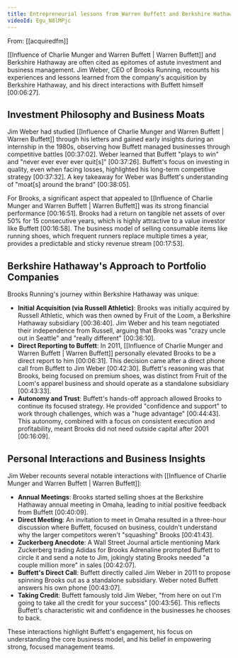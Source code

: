 ```yaml
---
title: Entrepreneurial lessons from Warren Buffett and Berkshire Hathaway
videoId: Egu_N8lMPjc
---
```


From: [[acquiredfm]] <br/> 

[[Influence of Charlie Munger and Warren Buffett | Warren Buffett]] and Berkshire Hathaway are often cited as epitomes of astute investment and business management. Jim Weber, CEO of Brooks Running, recounts his experiences and lessons learned from the company's acquisition by Berkshire Hathaway, and his direct interactions with Buffett himself <a class="yt-timestamp" data-t="00:06:27">[00:06:27]</a>.

## Investment Philosophy and Business Moats

Jim Weber had studied [[Influence of Charlie Munger and Warren Buffett | Warren Buffett]] through his letters and gained early insights during an internship in the 1980s, observing how Buffett managed businesses through competitive battles <a class="yt-timestamp" data-t="00:37:02">[00:37:02]</a>. Weber learned that Buffett "plays to win" and "never ever ever ever quit[s]" <a class="yt-timestamp" data-t="00:37:26">[00:37:26]</a>. Buffett's focus on investing in quality, even when facing losses, highlighted his long-term competitive strategy <a class="yt-timestamp" data-t="00:37:32">[00:37:32]</a>. A key takeaway for Weber was Buffett's understanding of "moat[s] around the brand" <a class="yt-timestamp" data-t="00:38:05">[00:38:05]</a>.

For Brooks, a significant aspect that appealed to [[Influence of Charlie Munger and Warren Buffett | Warren Buffett]] was its strong financial performance <a class="yt-timestamp" data-t="00:16:51">[00:16:51]</a>. Brooks had a return on tangible net assets of over 50% for 15 consecutive years, which is highly attractive to a value investor like Buffett <a class="yt-timestamp" data-t="00:16:58">[00:16:58]</a>. The business model of selling consumable items like running shoes, which frequent runners replace multiple times a year, provides a predictable and sticky revenue stream <a class="yt-timestamp" data-t="00:17:53">[00:17:53]</a>.

## Berkshire Hathaway's Approach to Portfolio Companies

Brooks Running's journey within Berkshire Hathaway was unique:

*   **Initial Acquisition (via Russell Athletic)**: Brooks was initially acquired by Russell Athletic, which was then owned by Fruit of the Loom, a Berkshire Hathaway subsidiary <a class="yt-timestamp" data-t="00:36:40">[00:36:40]</a>. Jim Weber and his team negotiated their independence from Russell, arguing that Brooks was "crazy uncle out in Seattle" and "really different" <a class="yt-timestamp" data-t="00:36:10">[00:36:10]</a>.
*   **Direct Reporting to Buffett**: In 2011, [[Influence of Charlie Munger and Warren Buffett | Warren Buffett]] personally elevated Brooks to be a direct report to him <a class="yt-timestamp" data-t="00:06:31">[00:06:31]</a>. This decision came after a direct phone call from Buffett to Jim Weber <a class="yt-timestamp" data-t="00:42:30">[00:42:30]</a>. Buffett's reasoning was that Brooks, being focused on premium shoes, was distinct from Fruit of the Loom's apparel business and should operate as a standalone subsidiary <a class="yt-timestamp" data-t="00:43:33">[00:43:33]</a>.
*   **Autonomy and Trust**: Buffett's hands-off approach allowed Brooks to continue its focused strategy. He provided "confidence and support" to work through challenges, which was a "huge advantage" <a class="yt-timestamp" data-t="00:44:43">[00:44:43]</a>. This autonomy, combined with a focus on consistent execution and profitability, meant Brooks did not need outside capital after 2001 <a class="yt-timestamp" data-t="00:16:09">[00:16:09]</a>.

## Personal Interactions and Business Insights

Jim Weber recounts several notable interactions with [[Influence of Charlie Munger and Warren Buffett | Warren Buffett]]:

*   **Annual Meetings**: Brooks started selling shoes at the Berkshire Hathaway annual meeting in Omaha, leading to initial positive feedback from Buffett <a class="yt-timestamp" data-t="00:40:09">[00:40:09]</a>.
*   **Direct Meeting**: An invitation to meet in Omaha resulted in a three-hour discussion where Buffett, focused on business, couldn't understand why the larger competitors weren't "squashing" Brooks <a class="yt-timestamp" data-t="00:41:43">[00:41:43]</a>.
*   **Zuckerberg Anecdote**: A Wall Street Journal article mentioning Mark Zuckerberg trading Adidas for Brooks Adrenaline prompted Buffett to circle it and send a note to Jim, jokingly stating Brooks needed "a couple million more" in sales <a class="yt-timestamp" data-t="00:42:07">[00:42:07]</a>.
*   **Buffett's Direct Call**: Buffett directly called Jim Weber in 2011 to propose spinning Brooks out as a standalone subsidiary. Weber noted Buffett answers his own phone <a class="yt-timestamp" data-t="00:43:07">[00:43:07]</a>.
*   **Taking Credit**: Buffett famously told Jim Weber, "from here on out I'm going to take all the credit for your success" <a class="yt-timestamp" data-t="00:43:56">[00:43:56]</a>. This reflects Buffett's characteristic wit and confidence in the businesses he chooses to back.

These interactions highlight Buffett's engagement, his focus on understanding the core business model, and his belief in empowering strong, focused management teams.